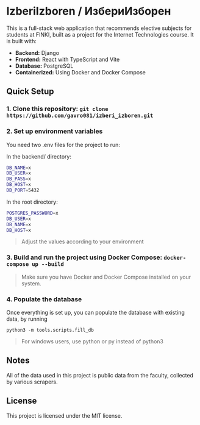 # IzberiIzboren / ИзбериИзборен

This is a full-stack web application that recommends elective subjects for students at FINKI, built as a project for the Internet Technologies course. It is built with:

- **Backend:** Django
- **Frontend:** React with TypeScript and Vite
- **Database:** PostgreSQL
- **Containerized:** Using Docker and Docker Compose

## Quick Setup

### 1. Clone this repository: `git clone https://github.com/gavro081/izberi_izboren.git`

### 2. Set up environment variables

You need two .env files for the project to run:

In the backend/ directory:

```bash
DB_NAME=x
DB_USER=x
DB_PASS=x
DB_HOST=x
DB_PORT=5432
```

In the root directory:

```bash
POSTGRES_PASSWORD=x
DB_USER=x
DB_NAME=x
DB_HOST=x
```

> Adjust the values according to your environment

### 3. Build and run the project using Docker Compose: `docker-compose up --build`

> Make sure you have Docker and Docker Compose installed on your system.

### 4. Populate the database

Once everything is set up, you can populate the database with existing data, by running

`python3 -m tools.scripts.fill_db`

> For windows users, use python or py instead of python3

## Notes

All of the data used in this project is public data from the faculty, collected by various scrapers.

## License

This project is licensed under the MIT license.
